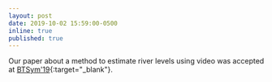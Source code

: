 ```yaml
---
layout: post
date: 2019-10-02 15:59:00-0500
inline: true
published: true
---
```


Our paper about a method to estimate river levels using video was accepted at [BTSym'19](http://lcv.fee.unicamp.br/index.php/courses/layoutpcbprojects/47-btsym/245-btsym-19-satellite-peru){:target="\_blank"}.